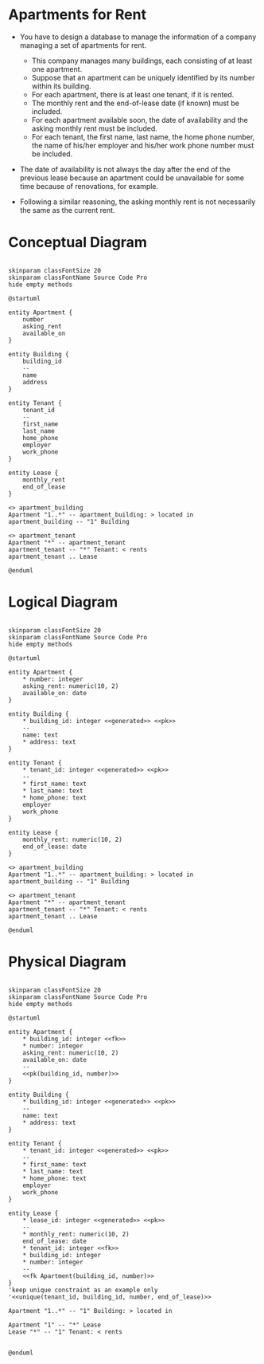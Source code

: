 # Apartments for Rent

- You have to design a database to manage the information of a company managing
  a set of apartments for rent.
    - This company manages many buildings, each consisting of at least one
      apartment.
    - Suppose that an apartment can be uniquely identified by its number within
      its building.
    - For each apartment, there is at least one tenant, if it is rented.
    - The monthly rent and the end-of-lease date (if known) must be included.
    - For each apartment available soon, the date of availability and the asking monthly rent must be included.
    - For each tenant, the first name, last name, the home phone number, the
      name of his/her employer and his/her work phone number must be included.

- The date of availability is not always the day after the end of the previous
  lease because an apartment could be
  unavailable for some time because of renovations, for example.
- Following a similar reasoning, the asking monthly rent is not necessarily the
  same as the current rent.

# Conceptual Diagram

```plantuml

skinparam classFontSize 20
skinparam classFontName Source Code Pro
hide empty methods

@startuml

entity Apartment {
    number
    asking_rent
    available_on
}

entity Building {
    building_id
    --
    name
    address
}

entity Tenant {
    tenant_id
    --
    first_name
    last_name
    home_phone
    employer
    work_phone
}

entity Lease {
    monthly_rent
    end_of_lease
}

<> apartment_building
Apartment "1..*" -- apartment_building: > located in
apartment_building -- "1" Building
 
<> apartment_tenant
Apartment "*" -- apartment_tenant
apartment_tenant -- "*" Tenant: < rents
apartment_tenant .. Lease

@enduml
```

# Logical Diagram

```plantuml

skinparam classFontSize 20
skinparam classFontName Source Code Pro
hide empty methods

@startuml

entity Apartment {
    * number: integer
    asking_rent: numeric(10, 2)
    available_on: date
}

entity Building {
    * building_id: integer <<generated>> <<pk>>
    --
    name: text
    * address: text
}

entity Tenant {
    * tenant_id: integer <<generated>> <<pk>>
    --
    * first_name: text
    * last_name: text
    * home_phone: text
    employer
    work_phone
}

entity Lease {
    monthly_rent: numeric(10, 2)
    end_of_lease: date
}

<> apartment_building
Apartment "1..*" -- apartment_building: > located in
apartment_building -- "1" Building
 
<> apartment_tenant
Apartment "*" -- apartment_tenant
apartment_tenant -- "*" Tenant: < rents
apartment_tenant .. Lease

@enduml
```

# Physical Diagram

```plantuml

skinparam classFontSize 20
skinparam classFontName Source Code Pro
hide empty methods

@startuml

entity Apartment {
    * building_id: integer <<fk>>
    * number: integer
    asking_rent: numeric(10, 2)
    available_on: date
    --
    <<pk(building_id, number)>>
}

entity Building {
    * building_id: integer <<generated>> <<pk>>
    --
    name: text
    * address: text
}

entity Tenant {
    * tenant_id: integer <<generated>> <<pk>>
    --
    * first_name: text
    * last_name: text
    * home_phone: text
    employer
    work_phone
}

entity Lease {
    * lease_id: integer <<generated>> <<pk>>
    --
    * monthly_rent: numeric(10, 2)
    end_of_lease: date
    * tenant_id: integer <<fk>>
    * building_id: integer
    * number: integer
    --
    <<fk Apartment(building_id, number)>>
}
'keep unique constraint as an example only
'<<unique(tenant_id, building_id, number, end_of_lease)>>

Apartment "1..*" -- "1" Building: > located in

Apartment "1" -- "*" Lease
Lease "*" -- "1" Tenant: < rents


@enduml
```
